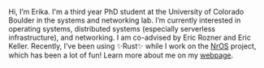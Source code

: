 Hi, I’m Erika. I'm a third year PhD student at the University of Colorado Boulder in the systems and networking lab. I’m currently interested in operating systems, distributed systems (especially serverless infrastructure), and networking. I am co-advised by Eric Rozner and Eric Keller. Recently, I’ve been using ✨Rust✨ while I work on the [NrOS](https://github.com/vmware-labs/node-replicated-kernel) project, which has been a lot of fun! Learn more about me on my [webpage](https://hunhoffe.github.io/).

<!---
hunhoffe/hunhoffe is a ✨ special ✨ repository because its `README.md` (this file) appears on your GitHub profile.
You can click the Preview link to take a look at your changes.
--->
